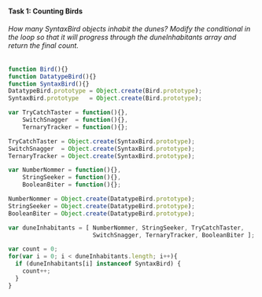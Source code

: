 #### Task 1: Counting Birds
###### How many SyntaxBird objects inhabit the dunes? Modify the conditional in the loop so that it will progress through the duneInhabitants array and return the final count.

```javascript
function Bird(){}
function DatatypeBird(){}
function SyntaxBird(){}
DatatypeBird.prototype = Object.create(Bird.prototype);
SyntaxBird.prototype   = Object.create(Bird.prototype);

var TryCatchTaster = function(){},
    SwitchSnagger  = function(){},
    TernaryTracker = function(){};

TryCatchTaster = Object.create(SyntaxBird.prototype);
SwitchSnagger  = Object.create(SyntaxBird.prototype);
TernaryTracker = Object.create(SyntaxBird.prototype);

var NumberNommer = function(){},
    StringSeeker = function(){},
    BooleanBiter = function(){};

NumberNommer = Object.create(DatatypeBird.prototype);
StringSeeker = Object.create(DatatypeBird.prototype);
BooleanBiter = Object.create(DatatypeBird.prototype);

var duneInhabitants = [ NumberNommer, StringSeeker, TryCatchTaster,
                        SwitchSnagger, TernaryTracker, BooleanBiter ];

var count = 0;
for(var i = 0; i < duneInhabitants.length; i++){
  if (duneInhabitants[i] instanceof SyntaxBird) {
    count++;
  }
}
```